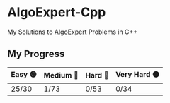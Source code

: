# AlgoExpert-Cpp
My Solutions to [AlgoExpert](https://www.algoexpert.io) Problems in C++

## My Progress

|   Easy 🟢   |   Medium  🔵   |   Hard 🔴   |   Very Hard ⚫️   |
| ------------ | -------------- | ------------ | --------------   |
|   25/30      |   1/73         |   0/53       |   0/34           |
